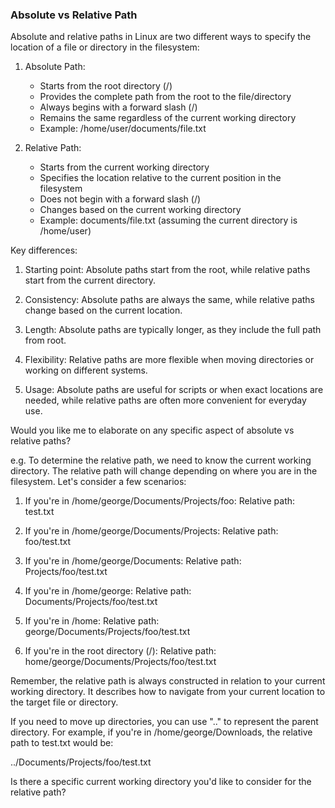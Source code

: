 ### Absolute vs Relative Path
Absolute and relative paths in Linux are two different ways to specify the location of a file or directory in the filesystem:

1. Absolute Path:
   - Starts from the root directory (/)
   - Provides the complete path from the root to the file/directory
   - Always begins with a forward slash (/)
   - Remains the same regardless of the current working directory
   - Example: /home/user/documents/file.txt

2. Relative Path:
   - Starts from the current working directory
   - Specifies the location relative to the current position in the filesystem
   - Does not begin with a forward slash (/)
   - Changes based on the current working directory
   - Example: documents/file.txt (assuming the current directory is /home/user)

Key differences:

1. Starting point: Absolute paths start from the root, while relative paths start from the current directory.

2. Consistency: Absolute paths are always the same, while relative paths change based on the current location.

3. Length: Absolute paths are typically longer, as they include the full path from root.

4. Flexibility: Relative paths are more flexible when moving directories or working on different systems.

5. Usage: Absolute paths are useful for scripts or when exact locations are needed, while relative paths are often more convenient for everyday use.

Would you like me to elaborate on any specific aspect of absolute vs relative paths?

e.g.
To determine the relative path, we need to know the current working directory. The relative path will change depending on where you are in the filesystem. Let's consider a few scenarios:

1. If you're in /home/george/Documents/Projects/foo:
   Relative path: test.txt

2. If you're in /home/george/Documents/Projects:
   Relative path: foo/test.txt

3. If you're in /home/george/Documents:
   Relative path: Projects/foo/test.txt

4. If you're in /home/george:
   Relative path: Documents/Projects/foo/test.txt

5. If you're in /home:
   Relative path: george/Documents/Projects/foo/test.txt

6. If you're in the root directory (/):
   Relative path: home/george/Documents/Projects/foo/test.txt

Remember, the relative path is always constructed in relation to your current working directory. It describes how to navigate from your current location to the target file or directory.

If you need to move up directories, you can use ".." to represent the parent directory. For example, if you're in /home/george/Downloads, the relative path to test.txt would be:

../Documents/Projects/foo/test.txt

Is there a specific current working directory you'd like to consider for the relative path?

